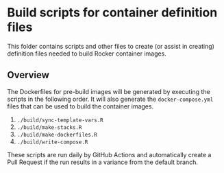 # Build scripts for container definition files

This folder contains scripts and other files to create (or assist in creating) definition files needed to build Rocker container images.

## Overview

The Dockerfiles for pre-build images will be generated by executing the scripts in the following order. It will also generate the `docker-compose.yml` files that can be used to build the container images.

1. `./build/sync-template-vars.R`
2. `./build/make-stacks.R`
3. `./build/make-dockerfiles.R`
4. `./build/write-compose.R`

These scripts are run daily by GitHub Actions and automatically create a Pull Request if the run results in a variance from the default branch.
